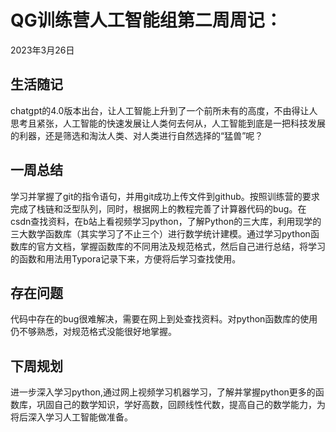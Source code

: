 # QG训练营人工智能组第二周周记：
2023年3月26日

## 生活随记

chatgpt的4.0版本出台，让人工智能上升到了一个前所未有的高度，不由得让人思考且紧张，人工智能的快速发展让人类何去何从，人工智能到底是一把科技发展的利器，还是筛选和淘汰人类、对人类进行自然选择的“猛兽”呢？

## 一周总结

学习并掌握了git的指令语句，并用git成功上传文件到github。按照训练营的要求完成了栈链和泛型队列，同时，根据网上的教程完善了计算器代码的bug。在csdn查找资料，在b站上看视频学习python，了解Python的三大库，利用现学的三大数学函数库（其实学习了不止三个）进行数学统计建模。通过学习python函数库的官方文档，掌握函数库的不同用法及规范格式，然后自己进行总结，将学习的函数和用法用Typora记录下来，方便将后学习查找使用。

## 存在问题

代码中存在的bug很难解决，需要在网上到处查找资料。对python函数库的使用仍不够熟悉，对规范格式没能很好地掌握。

## 下周规划

进一步深入学习python,通过网上视频学习机器学习，了解并掌握python更多的函数库，巩固自己的数学知识，学好高数，回顾线性代数，提高自己的数学能力，为将后深入学习人工智能做准备。

